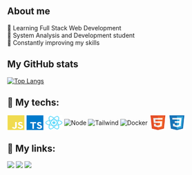 <div>
  <h2>About me </h2>
  🎈 Learning Full Stack Web Development <br>
  🎈 System Analysis and Development student <br>
  🎈 Constantly improving my skills <br>
</div>

<h2>My GitHub stats</h2>

[![Top Langs](https://github-readme-stats.vercel.app/api/top-langs/?username=igoorsouza&layout=compact&theme=radical)](https://github.com/igoorsouza/github-readme-stats)

<div style="display: inline_block">
  <h2> 💎 My techs: </h2>
  <img align="center" alt="JavaScript" height="35" width="40" src="https://raw.githubusercontent.com/devicons/devicon/master/icons/javascript/javascript-plain.svg">
  <img align="center" alt="TypeScript" height="35" width="40" src="https://raw.githubusercontent.com/devicons/devicon/master/icons/typescript/typescript-plain.svg">
  <img align="center" alt="React" height="35" width="40" src="https://raw.githubusercontent.com/devicons/devicon/master/icons/react/react-original.svg">
  <img align="center" alt="Node" height="35" width="40" src="https://cdn.jsdelivr.net/gh/devicons/devicon@latest/icons/nodejs/nodejs-plain-wordmark.svg" />
  <img align="center" alt="Tailwind" height="35" width="40" src="https://cdn.jsdelivr.net/gh/devicons/devicon@latest/icons/tailwindcss/tailwindcss-original.svg" />
  <img align="center" alt="Docker" height="50" width="50" src="https://cdn.jsdelivr.net/gh/devicons/devicon@latest/icons/docker/docker-original.svg" />
  <img align="center" alt="HTML" height="35" width="40" src="https://raw.githubusercontent.com/devicons/devicon/master/icons/html5/html5-original.svg">
  <img align="center" alt="CSS" height="35" width="40" src="https://raw.githubusercontent.com/devicons/devicon/master/icons/css3/css3-original.svg">
</div>

<div>
  <h2>🔎 My links: </h2>
  <a href="mailto:igorscastroptc2@gmail.com"><img width="100" src="https://img.shields.io/badge/Gmail-D14836?style=for-the-badge&logo=gmail&logoColor=white" /></a>
  <a href="https://www.instagram.com/igor_souzzza/"><img width="141" src="https://img.shields.io/badge/Instagram-E4405F?style=for-the-badge&logo=instagram&logoColor=white" /></a>
  <a href="https://www.linkedin.com/in/igor-souza-de-castro-04307a278/"><img width="127" src="https://img.shields.io/badge/LinkedIn-0077B5?style=for-the-badge&logo=linkedin&logoColor=white" /></a>
</div>
